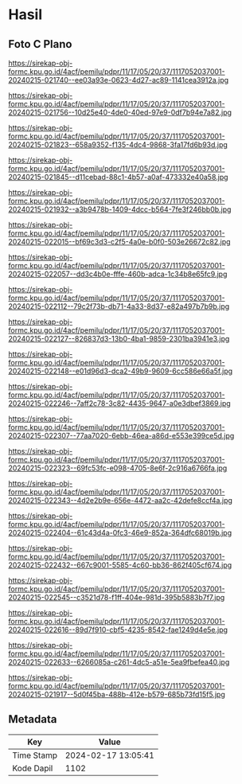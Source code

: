 # Hasil

## Foto C Plano

https://sirekap-obj-formc.kpu.go.id/4acf/pemilu/pdpr/11/17/05/20/37/1117052037001-20240215-021740--ee03a93e-0623-4d27-ac89-1141cea3912a.jpg

https://sirekap-obj-formc.kpu.go.id/4acf/pemilu/pdpr/11/17/05/20/37/1117052037001-20240215-021756--10d25e40-4de0-40ed-97e9-0df7b94e7a82.jpg

https://sirekap-obj-formc.kpu.go.id/4acf/pemilu/pdpr/11/17/05/20/37/1117052037001-20240215-021823--658a9352-f135-4dc4-9868-3fa17fd6b93d.jpg

https://sirekap-obj-formc.kpu.go.id/4acf/pemilu/pdpr/11/17/05/20/37/1117052037001-20240215-021845--d11cebad-88c1-4b57-a0af-473332e40a58.jpg

https://sirekap-obj-formc.kpu.go.id/4acf/pemilu/pdpr/11/17/05/20/37/1117052037001-20240215-021932--a3b9478b-1409-4dcc-b564-7fe3f246bb0b.jpg

https://sirekap-obj-formc.kpu.go.id/4acf/pemilu/pdpr/11/17/05/20/37/1117052037001-20240215-022015--bf69c3d3-c2f5-4a0e-b0f0-503e26672c82.jpg

https://sirekap-obj-formc.kpu.go.id/4acf/pemilu/pdpr/11/17/05/20/37/1117052037001-20240215-022057--dd3c4b0e-fffe-460b-adca-1c34b8e65fc9.jpg

https://sirekap-obj-formc.kpu.go.id/4acf/pemilu/pdpr/11/17/05/20/37/1117052037001-20240215-022112--79c2f73b-db71-4a33-8d37-e82a497b7b9b.jpg

https://sirekap-obj-formc.kpu.go.id/4acf/pemilu/pdpr/11/17/05/20/37/1117052037001-20240215-022127--826837d3-13b0-4ba1-9859-2301ba3941e3.jpg

https://sirekap-obj-formc.kpu.go.id/4acf/pemilu/pdpr/11/17/05/20/37/1117052037001-20240215-022148--e01d96d3-dca2-49b9-9609-6cc586e66a5f.jpg

https://sirekap-obj-formc.kpu.go.id/4acf/pemilu/pdpr/11/17/05/20/37/1117052037001-20240215-022246--7aff2c78-3c82-4435-9647-a0e3dbef3869.jpg

https://sirekap-obj-formc.kpu.go.id/4acf/pemilu/pdpr/11/17/05/20/37/1117052037001-20240215-022307--77aa7020-6ebb-46ea-a86d-e553e399ce5d.jpg

https://sirekap-obj-formc.kpu.go.id/4acf/pemilu/pdpr/11/17/05/20/37/1117052037001-20240215-022323--69fc53fc-e098-4705-8e6f-2c916a6766fa.jpg

https://sirekap-obj-formc.kpu.go.id/4acf/pemilu/pdpr/11/17/05/20/37/1117052037001-20240215-022343--4d2e2b9e-656e-4472-aa2c-42defe8ccf4a.jpg

https://sirekap-obj-formc.kpu.go.id/4acf/pemilu/pdpr/11/17/05/20/37/1117052037001-20240215-022404--61c43d4a-0fc3-46e9-852a-364dfc68019b.jpg

https://sirekap-obj-formc.kpu.go.id/4acf/pemilu/pdpr/11/17/05/20/37/1117052037001-20240215-022432--667c9001-5585-4c60-bb36-862f405cf674.jpg

https://sirekap-obj-formc.kpu.go.id/4acf/pemilu/pdpr/11/17/05/20/37/1117052037001-20240215-022545--c3521d78-f1ff-404e-981d-395b5883b7f7.jpg

https://sirekap-obj-formc.kpu.go.id/4acf/pemilu/pdpr/11/17/05/20/37/1117052037001-20240215-022616--89d7f910-cbf5-4235-8542-fae1249d4e5e.jpg

https://sirekap-obj-formc.kpu.go.id/4acf/pemilu/pdpr/11/17/05/20/37/1117052037001-20240215-022633--6266085a-c261-4dc5-a51e-5ea9fbefea40.jpg

https://sirekap-obj-formc.kpu.go.id/4acf/pemilu/pdpr/11/17/05/20/37/1117052037001-20240215-021917--5d0f45ba-488b-412e-b579-685b73fd15f5.jpg


## Metadata

| Key        | Value               |
| ---------- | ------------------- |
| Time Stamp | 2024-02-17 13:05:41 |
| Kode Dapil | 1102                |



